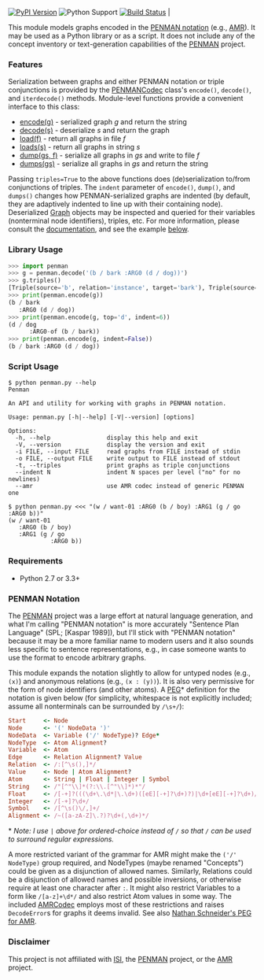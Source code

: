 
[![PyPI Version](https://img.shields.io/pypi/v/penman.svg)](https://pypi.org/project/Penman/)
![Python Support](https://img.shields.io/pypi/pyversions/penman.svg)
[![Build Status](https://travis-ci.org/goodmami/penman.svg?branch=develop)](https://travis-ci.org/goodmami/penman) |

This module models graphs encoded in the [PENMAN notation](#penman-notation)
(e.g., [AMR][]). It may be used as a Python library or as a script.
It does not include any of the concept inventory or text-generation
capabilities of the [PENMAN][] project.

### Features

Serialization between graphs and either PENMAN notation or triple
conjunctions is provided by the [PENMANCodec][] class's `encode()`,
`decode()`, and `iterdecode()` methods. Module-level functions
provide a convenient interface to this class:

* [encode(g)][] - serialized graph *g* and return the string
* [decode(s)][] - deserialize *s* and return the graph
* [load(f)][] - return all graphs in file *f*
* [loads(s)][] - return all graphs in string *s*
* [dump(gs, f)][] - serialize all graphs in *gs* and write to file *f*
* [dumps(gs)][] - serialize all graphs in *gs* and return the string

Passing `triples=True` to the above functions does (de)serialization
to/from conjunctions of triples. The `indent` parameter of `encode()`,
`dump()`, and `dumps()` changes how PENMAN-serialized graphs are
indented (by default, they are adaptively indented to line up with
their containing node). Deserialized [Graph][] objects may be inspected
and queried for their variables (nonterminal node identifiers), triples,
etc. For more information, please consult the [documentation][], and see
the example [below](#library-usage).

### Library Usage

```python
>>> import penman
>>> g = penman.decode('(b / bark :ARG0 (d / dog))')
>>> g.triples()
[Triple(source='b', relation='instance', target='bark'), Triple(source='d', relation='instance', target='dog'), Triple(source='b', relation='ARG0', target='d')]
>>> print(penman.encode(g))
(b / bark
   :ARG0 (d / dog))
>>> print(penman.encode(g, top='d', indent=6))
(d / dog
      :ARG0-of (b / bark))
>>> print(penman.encode(g, indent=False))
(b / bark :ARG0 (d / dog))
```

### Script Usage

```
$ python penman.py --help
Penman

An API and utility for working with graphs in PENMAN notation.

Usage: penman.py [-h|--help] [-V|--version] [options]

Options:
  -h, --help                display this help and exit
  -V, --version             display the version and exit
  -i FILE, --input FILE     read graphs from FILE instead of stdin
  -o FILE, --output FILE    write output to FILE instead of stdout
  -t, --triples             print graphs as triple conjunctions
  --indent N                indent N spaces per level ("no" for no newlines)
  --amr                     use AMR codec instead of generic PENMAN one

$ python penman.py <<< "(w / want-01 :ARG0 (b / boy) :ARG1 (g / go :ARG0 b))"
(w / want-01
   :ARG0 (b / boy)
   :ARG1 (g / go
            :ARG0 b))
```

### Requirements

- Python 2.7 or 3.3+

### PENMAN Notation

The [PENMAN][] project was a large effort at natural language generation,
and what I'm calling "PENMAN notation" is more accurately "Sentence Plan
Language" (SPL; [Kaspar 1989]), but I'll stick with "PENMAN notation"
because it may be a more familiar name to modern users and it also sounds
less specific to sentence representations, e.g., in case someone wants to
use the format to encode arbitrary graphs.

This module expands the notation slightly to allow for untyped nodes
(e.g., `(x)`) and anonymous relations (e.g., `(x : (y))`). It is also
very permissive for the form of node identifiers (and other atoms). A
[PEG][]\* definition for the notation is given below (for simplicity,
whitespace is not explicitly included; assume all nonterminals can be
surrounded by `/\s+/`):

```ruby
Start     <- Node
Node      <- '(' NodeData ')'
NodeData  <- Variable ('/' NodeType)? Edge*
NodeType  <- Atom Alignment?
Variable  <- Atom
Edge      <- Relation Alignment? Value
Relation  <- /:[^\s(),]*/
Value     <- Node | Atom Alignment?
Atom      <- String | Float | Integer | Symbol
String    <- /"[^"\\]*(?:\\.[^"\\]*)*"/
Float     <- /[-+]?(((\d+\.\d*|\.\d+)([eE][-+]?\d+)?)|\d+[eE][-+]?\d+)/
Integer   <- /[-+]?\d+/
Symbol    <- /[^\s()\/,]+/
Alignment <- /~([a-zA-Z]\.?)?\d+(,\d+)*/
```

\* *Note: I use `|` above for ordered-choice instead of `/` so that `/`
can be used to surround regular expressions.*

A more restricted variant of the grammar for AMR might make the `('/'
NodeType)` group required, and NodeTypes (maybe renamed "Concepts")
could be given as a disjunction of allowed names. Similarly, Relations
could be a disjunction of allowed names and possible inversions, or
otherwise require at least one character after `:`. It might also
restrict Variables to a form like `/[a-z]+\d*/` and also restrict Atom
values in some way. The included [AMRCodec][] employs most of these
restrictions and raises `DecodeError`s for graphs it deems invalid. See
also [Nathan Schneider's PEG for AMR](https://github.com/nschneid/amr-hackathon/blob/master/src/amr.peg).

### Disclaimer

This project is not affiliated with [ISI], the [PENMAN] project, or the
[AMR] project.

[PENMAN]: http://www.isi.edu/natural-language/penman/penman.html
[AMR]: http://amr.isi.edu/
[Kasper 1989]: http://www.aclweb.org/anthology/H89-1022
[PEG]: https://en.wikipedia.org/wiki/Parsing_expression_grammar
[ISI]: http://isi.edu/

[documentation]: docs/API.md
[PENMANCodec]: docs/API.md#penmancodec
[AMRCodec]: docs/API.md#amrcodec
[encode(g)]: docs/API.md#encode
[decode(s)]: docs/API.md#decode
[load(f)]: docs/API.md#load
[loads(s)]: docs/API.md#loads
[dump(gs, f)]: docs/API.md#dump
[dumps(gs)]: docs/API.md#dumps
[Graph]: docs/API.md#graph
